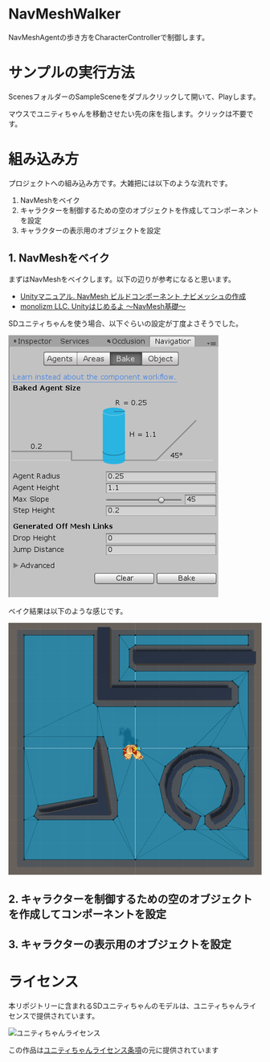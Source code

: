 # NavMeshWalker
NavMeshAgentの歩き方をCharacterControllerで制御します。

# サンプルの実行方法
ScenesフォルダーのSampleSceneをダブルクリックして開いて、Playします。

マウスでユニティちゃんを移動させたい先の床を指します。クリックは不要です。

# 組み込み方
プロジェクトへの組み込み方です。大雑把には以下のような流れです。

1. NavMeshをベイク
1. キャラクターを制御するための空のオブジェクトを作成してコンポーネントを設定
1. キャラクターの表示用のオブジェクトを設定

## 1. NavMeshをベイク
まずはNavMeshをベイクします。以下の辺りが参考になると思います。

- [Unityマニュアル. NavMesh ビルドコンポーネント
ナビメッシュの作成](https://docs.unity3d.com/jp/current/Manual/nav-BuildingNavMesh.html)
- [monolizm LLC. Unityはじめるよ
〜NavMesh基礎〜](http://monolizm.com/sab/pdf/%E7%AC%AC26%E5%9B%9E_%E3%83%97%E3%83%AC%E3%82%BC%E3%83%B3%E8%B3%87%E6%96%99(Unity%E3%81%AF%E3%81%98%E3%82%81%E3%82%8B%E3%82%88%EF%BD%9ENavMesh%E5%9F%BA%E7%A4%8E%EF%BD%9E).pdf)

SDユニティちゃんを使う場合、以下ぐらいの設定が丁度よさそうでした。

![SD Unitychan Setting](Images/img00.png)

ベイク結果は以下のような感じです。

![Bake result](Images/img01.png)

## 2. キャラクターを制御するための空のオブジェクトを作成してコンポーネントを設定




## 3. キャラクターの表示用のオブジェクトを設定


# ライセンス
本リポジトリーに含まれるSDユニティちゃんのモデルは、ユニティちゃんライセンスで提供されています。

<div><img src="http://unity-chan.com/images/imageLicenseLogo.png" alt="ユニティちゃんライセンス"><p>この作品は<a href="http://unity-chan.com/contents/license_jp/" target="_blank">ユニティちゃんライセンス条項</a>の元に提供されています</p></div>
